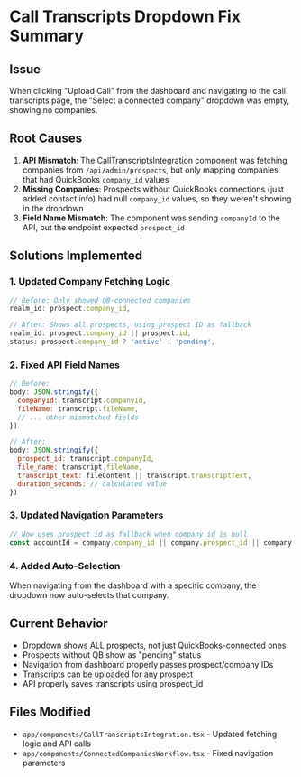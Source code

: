 # Call Transcripts Dropdown Fix Summary

## Issue
When clicking "Upload Call" from the dashboard and navigating to the call transcripts page, the "Select a connected company" dropdown was empty, showing no companies.

## Root Causes
1. **API Mismatch**: The CallTranscriptsIntegration component was fetching companies from `/api/admin/prospects`, but only mapping companies that had QuickBooks `company_id` values
2. **Missing Companies**: Prospects without QuickBooks connections (just added contact info) had null `company_id` values, so they weren't showing in the dropdown
3. **Field Name Mismatch**: The component was sending `companyId` to the API, but the endpoint expected `prospect_id`

## Solutions Implemented

### 1. Updated Company Fetching Logic
```javascript
// Before: Only showed QB-connected companies
realm_id: prospect.company_id,

// After: Shows all prospects, using prospect ID as fallback
realm_id: prospect.company_id || prospect.id,
status: prospect.company_id ? 'active' : 'pending',
```

### 2. Fixed API Field Names
```javascript
// Before:
body: JSON.stringify({
  companyId: transcript.companyId,
  fileName: transcript.fileName,
  // ... other mismatched fields
})

// After:
body: JSON.stringify({
  prospect_id: transcript.companyId,  
  file_name: transcript.fileName,     
  transcript_text: fileContent || transcript.transcriptText,
  duration_seconds: // calculated value
})
```

### 3. Updated Navigation Parameters
```javascript
// Now uses prospect_id as fallback when company_id is null
const accountId = company.company_id || company.prospect_id || company.id
```

### 4. Added Auto-Selection
When navigating from the dashboard with a specific company, the dropdown now auto-selects that company.

## Current Behavior
- Dropdown shows ALL prospects, not just QuickBooks-connected ones
- Prospects without QB show as "pending" status
- Navigation from dashboard properly passes prospect/company IDs
- Transcripts can be uploaded for any prospect
- API properly saves transcripts using prospect_id

## Files Modified
- `app/components/CallTranscriptsIntegration.tsx` - Updated fetching logic and API calls
- `app/components/ConnectedCompaniesWorkflow.tsx` - Fixed navigation parameters